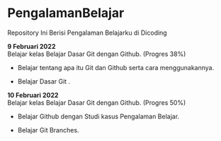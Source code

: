 # PengalamanBelajar
Repository Ini Berisi Pengalaman Belajarku di Dicoding

**9 Februari 2022** <br>
Belajar kelas Belajar Dasar Git dengan Github. (Progres 38%)

* Belajar tentang apa itu Git dan Github serta cara menggunakannya.

* Belajar Dasar Git .


**10 Februari 2022** <br>
Belajar kelas Belajar Dasar Git dengan Github. (Progres 50%)

* Belajar Github dengan Studi kasus Pengalaman Belajar.

* Belajar Git Branches.
